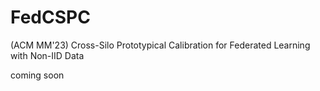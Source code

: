 # FedCSPC
(ACM MM'23) Cross-Silo Prototypical Calibration for Federated Learning with Non-IID Data

coming soon
